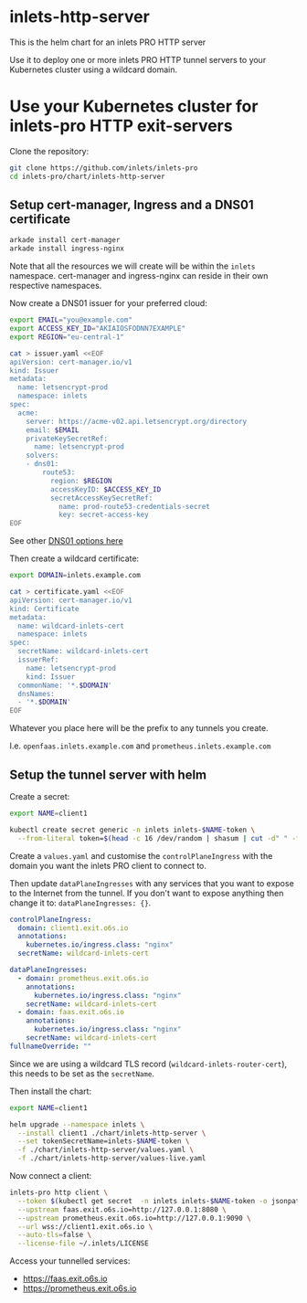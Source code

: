 # inlets-http-server

This is the helm chart for an inlets PRO HTTP server

Use it to deploy one or more inlets PRO HTTP tunnel servers to your Kubernetes cluster using a wildcard domain.

# Use your Kubernetes cluster for inlets-pro HTTP exit-servers

Clone the repository:

```bash
git clone https://github.com/inlets/inlets-pro
cd inlets-pro/chart/inlets-http-server
```

## Setup cert-manager, Ingress and a DNS01 certificate

```bash
arkade install cert-manager
arkade install ingress-nginx
```

Note that all the resources we will create will be within the `inlets` namespace. cert-manager and ingress-nginx can reside in their own respective namespaces.

Now create a DNS01 issuer for your preferred cloud:

```bash
export EMAIL="you@example.com"
export ACCESS_KEY_ID="AKIAIOSFODNN7EXAMPLE"
export REGION="eu-central-1"

cat > issuer.yaml <<EOF
apiVersion: cert-manager.io/v1
kind: Issuer
metadata:
  name: letsencrypt-prod
  namespace: inlets
spec:
  acme:
    server: https://acme-v02.api.letsencrypt.org/directory
    email: $EMAIL
    privateKeySecretRef:
      name: letsencrypt-prod
    solvers:
    - dns01:
        route53:
          region: $REGION
          accessKeyID: $ACCESS_KEY_ID
          secretAccessKeySecretRef:
            name: prod-route53-credentials-secret
            key: secret-access-key
EOF
```

See other [DNS01 options here](https://cert-manager.io/docs/configuration/acme/dns01/)

Then create a wildcard certificate:

```bash
export DOMAIN=inlets.example.com

cat > certificate.yaml <<EOF
apiVersion: cert-manager.io/v1
kind: Certificate
metadata:
  name: wildcard-inlets-cert
  namespace: inlets
spec:
  secretName: wildcard-inlets-cert
  issuerRef:
    name: letsencrypt-prod
    kind: Issuer
  commonName: '*.$DOMAIN'
  dnsNames:
  - '*.$DOMAIN'
EOF
```

Whatever you place here will be the prefix to any tunnels you create.

I.e. `openfaas.inlets.example.com` and `prometheus.inlets.example.com`

## Setup the tunnel server with helm

Create a secret:

```bash
export NAME=client1

kubectl create secret generic -n inlets inlets-$NAME-token \
  --from-literal token=$(head -c 16 /dev/random | shasum | cut -d" " -f1)
```

Create a `values.yaml` and customise the `controlPlaneIngress` with the domain you want the inlets PRO client to connect to.

Then update `dataPlaneIngresses` with any services that you want to expose to the Internet from the tunnel. If you don't want to expose anything then change it to: `dataPlaneIngresses: {}`.

```yaml
controlPlaneIngress:
  domain: client1.exit.o6s.io
  annotations:
    kubernetes.io/ingress.class: "nginx"
  secretName: wildcard-inlets-cert

dataPlaneIngresses:
  - domain: prometheus.exit.o6s.io
    annotations:
      kubernetes.io/ingress.class: "nginx"
    secretName: wildcard-inlets-cert
  - domain: faas.exit.o6s.io
    annotations:
      kubernetes.io/ingress.class: "nginx"
    secretName: wildcard-inlets-cert
fullnameOverride: ""
```

Since we are using a wildcard TLS record (`wildcard-inlets-router-cert`), this needs to be set as the `secretName`.

Then install the chart:

```bash
export NAME=client1

helm upgrade --namespace inlets \
  --install client1 ./chart/inlets-http-server \
  --set tokenSecretName=inlets-$NAME-token \
  -f ./chart/inlets-http-server/values.yaml \
  -f ./chart/inlets-http-server/values-live.yaml
```

Now connect a client:

```bash
inlets-pro http client \
  --token $(kubectl get secret  -n inlets inlets-$NAME-token -o jsonpath={.data.token}|base64 --decode) \
  --upstream faas.exit.o6s.io=http://127.0.0.1:8080 \
  --upstream prometheus.exit.o6s.io=http://127.0.0.1:9090 \
  --url wss://client1.exit.o6s.io \
  --auto-tls=false \
  --license-file ~/.inlets/LICENSE
```

Access your tunnelled services:

* https://faas.exit.o6s.io
* https://prometheus.exit.o6s.io

